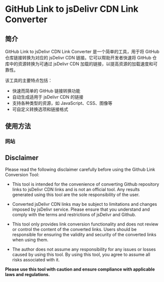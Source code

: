 # GitHub Link to jsDelivr CDN Link Converter

## 简介

GitHub Link to jsDelivr CDN Link Converter 是一个简单的工具，用于将 GitHub 仓库链接转换为对应的 jsDelivr CDN 链接。它可以帮助开发者快速将 GitHub 仓库中的资源转换为可通过 jsDelivr CDN 加载的链接，以提高资源的加载速度和可靠性。

该工具的主要特点包括：

- 快速而简单的 GitHub 链接转换功能
- 自动生成适用于 jsDelivr CDN 的链接
- 支持各种类型的资源，如 JavaScript、CSS、图像等
- 可自定义转换选项和链接格式

## 使用方法

### 网站

## Disclaimer

Please read the following disclaimer carefully before using the Github Link Conversion Tool:

- This tool is intended for the convenience of converting Github repository links to jsDelivr CDN links and is not an official tool. Any results generated using this tool are the sole responsibility of the user.

- Converted jsDelivr CDN links may be subject to limitations and changes imposed by jsDelivr service. Please ensure that you understand and comply with the terms and restrictions of jsDelivr and Github.

- This tool only provides link conversion functionality and does not review or control the content of the converted links. Users should be responsible for ensuring the validity and security of the converted links when using them.

- The author does not assume any responsibility for any issues or losses caused by using this tool. By using this tool, you agree to assume all risks associated with it.

**Please use this tool with caution and ensure compliance with applicable laws and regulations.**
